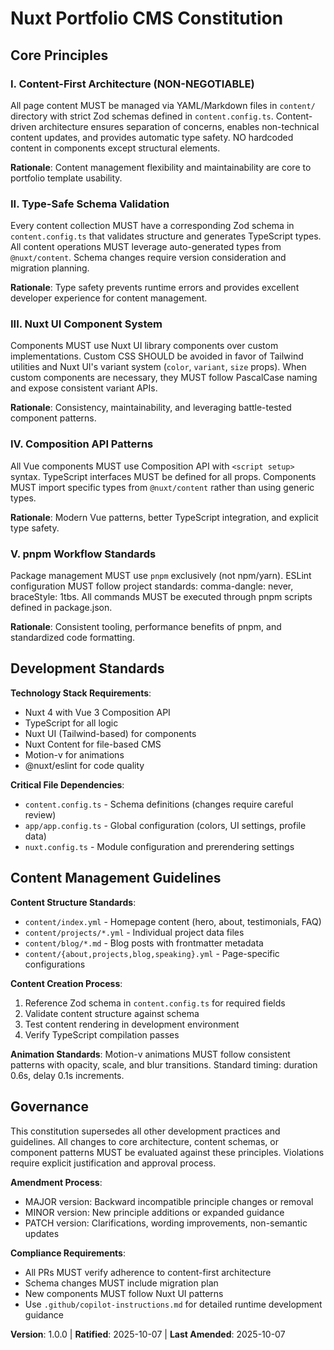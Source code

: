 <!--
Sync Impact Report:
- Version change: none → 1.0.0 (initial constitution creation)
- Added principles: Content-First Architecture, Type-Safe Schema Validation, Nuxt UI Component System, Composition API Patterns, pnpm Workflow Standards
- Added sections: Development Standards, Content Management Guidelines
- Templates requiring updates: ✅ Updated all references in plan-template.md
- Follow-up TODOs: None
-->

# Nuxt Portfolio CMS Constitution

## Core Principles

### I. Content-First Architecture (NON-NEGOTIABLE)
All page content MUST be managed via YAML/Markdown files in `content/` directory with strict Zod schemas defined in `content.config.ts`. Content-driven architecture ensures separation of concerns, enables non-technical content updates, and provides automatic type safety. NO hardcoded content in components except structural elements.

**Rationale**: Content management flexibility and maintainability are core to portfolio template usability.

### II. Type-Safe Schema Validation
Every content collection MUST have a corresponding Zod schema in `content.config.ts` that validates structure and generates TypeScript types. All content operations MUST leverage auto-generated types from `@nuxt/content`. Schema changes require version consideration and migration planning.

**Rationale**: Type safety prevents runtime errors and provides excellent developer experience for content management.

### III. Nuxt UI Component System
Components MUST use Nuxt UI library components over custom implementations. Custom CSS SHOULD be avoided in favor of Tailwind utilities and Nuxt UI's variant system (`color`, `variant`, `size` props). When custom components are necessary, they MUST follow PascalCase naming and expose consistent variant APIs.

**Rationale**: Consistency, maintainability, and leveraging battle-tested component patterns.

### IV. Composition API Patterns
All Vue components MUST use Composition API with `<script setup>` syntax. TypeScript interfaces MUST be defined for all props. Components MUST import specific types from `@nuxt/content` rather than using generic types.

**Rationale**: Modern Vue patterns, better TypeScript integration, and explicit type safety.

### V. pnpm Workflow Standards
Package management MUST use `pnpm` exclusively (not npm/yarn). ESLint configuration MUST follow project standards: comma-dangle: never, braceStyle: 1tbs. All commands MUST be executed through pnpm scripts defined in package.json.

**Rationale**: Consistent tooling, performance benefits of pnpm, and standardized code formatting.

## Development Standards

**Technology Stack Requirements**:
- Nuxt 4 with Vue 3 Composition API
- TypeScript for all logic
- Nuxt UI (Tailwind-based) for components
- Nuxt Content for file-based CMS
- Motion-v for animations
- @nuxt/eslint for code quality

**Critical File Dependencies**:
- `content.config.ts` - Schema definitions (changes require careful review)
- `app/app.config.ts` - Global configuration (colors, UI settings, profile data)
- `nuxt.config.ts` - Module configuration and prerendering settings

## Content Management Guidelines

**Content Structure Standards**:
- `content/index.yml` - Homepage content (hero, about, testimonials, FAQ)
- `content/projects/*.yml` - Individual project data files
- `content/blog/*.md` - Blog posts with frontmatter metadata
- `content/{about,projects,blog,speaking}.yml` - Page-specific configurations

**Content Creation Process**:
1. Reference Zod schema in `content.config.ts` for required fields
2. Validate content structure against schema
3. Test content rendering in development environment
4. Verify TypeScript compilation passes

**Animation Standards**:
Motion-v animations MUST follow consistent patterns with opacity, scale, and blur transitions. Standard timing: duration 0.6s, delay 0.1s increments.

## Governance

This constitution supersedes all other development practices and guidelines. All changes to core architecture, content schemas, or component patterns MUST be evaluated against these principles. Violations require explicit justification and approval process.

**Amendment Process**:
- MAJOR version: Backward incompatible principle changes or removal
- MINOR version: New principle additions or expanded guidance  
- PATCH version: Clarifications, wording improvements, non-semantic updates

**Compliance Requirements**:
- All PRs MUST verify adherence to content-first architecture
- Schema changes MUST include migration plan
- New components MUST follow Nuxt UI patterns
- Use `.github/copilot-instructions.md` for detailed runtime development guidance

**Version**: 1.0.0 | **Ratified**: 2025-10-07 | **Last Amended**: 2025-10-07